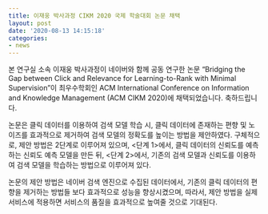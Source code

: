 ```yaml
---
title: 이재웅 박사과정 CIKM 2020 국제 학술대회 논문 채택
layout: post
date: '2020-08-13 14:15:18'
categories:
- news
---
```


본 연구실 소속 이재웅 박사과정이 네이버와 함께 공동 연구한 논문 “Bridging the Gap between Click and Relevance for Learning-to-Rank with Minimal Supervision”이 최우수학회인 ACM International Conference on Information and Knowledge Management (ACM CIKM 2020)에 채택되었습니다. 축하드립니다.

논문은 클릭 데이터를 이용하여 검색 모델 학습 시, 클릭 데이터에 존재하는 편향 및 노이즈를 효과적으로 제거하여 검색 모델의 정확도를 높이는 방법을 제안하였다.
구체적으로, 제안 방법은 2단계로 이루어져 있으며, <단계 1>에서, 클릭 데이터의 신뢰도를 예측하는 신뢰도 예측 모델을 만든 뒤, <단계 2>에서, 기존의 검색 모델과 신뢰도를 이용하여 검색 모델을 학습하는 방법으로 이루어져 있다.

논문의 제안 방법은 네이버 검색 엔진으로 수집된 데이터에서, 기존의 클릭 데이터의 편향을 제거하는 방법들 보다 효과적으로 성능을 향상시켰으며, 따라서, 제안 방법을 실제 서비스에 적용하면 서비스의 품질을 효과적으로 높여줄 것으로 기대된다.
